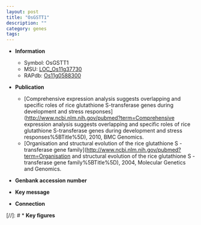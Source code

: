 ```yaml
---
layout: post
title: "OsGSTT1"
description: ""
category: genes
tags: 
---
```


* **Information**  
    + Symbol: OsGSTT1  
    + MSU: [LOC_Os11g37730](http://rice.uga.edu/cgi-bin/ORF_infopage.cgi?orf=LOC_Os11g37730)  
    + RAPdb: [Os11g0588300](http://rapdb.dna.affrc.go.jp/viewer/gbrowse_details/irgsp1?name=Os11g0588300)  

* **Publication**  
    + [Comprehensive expression analysis suggests overlapping and specific roles of rice glutathione S-transferase genes during development and stress responses](http://www.ncbi.nlm.nih.gov/pubmed?term=Comprehensive expression analysis suggests overlapping and specific roles of rice glutathione S-transferase genes during development and stress responses%5BTitle%5D), 2010, BMC Genomics.
    + [Organisation and structural evolution of the rice glutathione S -transferase gene family](http://www.ncbi.nlm.nih.gov/pubmed?term=Organisation and structural evolution of the rice glutathione S -transferase gene family%5BTitle%5D), 2004, Molecular Genetics and Genomics.

* **Genbank accession number**  

* **Key message**  

* **Connection**  

[//]: # * **Key figures**  



